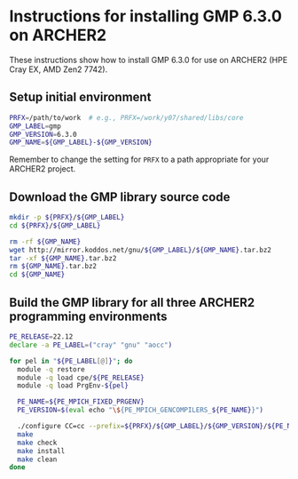 Instructions for installing GMP 6.3.0 on ARCHER2
================================================

These instructions show how to install GMP 6.3.0 for use on ARCHER2 (HPE Cray EX, AMD Zen2 7742).


Setup initial environment
-------------------------

```bash
PRFX=/path/to/work  # e.g., PRFX=/work/y07/shared/libs/core
GMP_LABEL=gmp
GMP_VERSION=6.3.0
GMP_NAME=${GMP_LABEL}-${GMP_VERSION}
```

Remember to change the setting for `PRFX` to a path appropriate for your ARCHER2 project.


Download the GMP library source code
------------------------------------

```bash
mkdir -p ${PRFX}/${GMP_LABEL}
cd ${PRFX}/${GMP_LABEL}

rm -rf ${GMP_NAME}
wget http://mirror.koddos.net/gnu/${GMP_LABEL}/${GMP_NAME}.tar.bz2
tar -xf ${GMP_NAME}.tar.bz2
rm ${GMP_NAME}.tar.bz2
cd ${GMP_NAME}
```


Build the GMP library for all three ARCHER2 programming environments
--------------------------------------------------------------------

```bash
PE_RELEASE=22.12
declare -a PE_LABEL=("cray" "gnu" "aocc")

for pel in "${PE_LABEL[@]}"; do
  module -q restore
  module -q load cpe/${PE_RELEASE}
  module -q load PrgEnv-${pel}

  PE_NAME=${PE_MPICH_FIXED_PRGENV}
  PE_VERSION=$(eval echo "\${PE_MPICH_GENCOMPILERS_${PE_NAME}}")

  ./configure CC=cc --prefix=${PRFX}/${GMP_LABEL}/${GMP_VERSION}/${PE_NAME}/${PE_VERSION}
  make
  make check
  make install
  make clean
done
```
